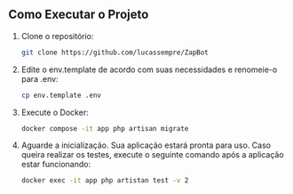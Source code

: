 ## Como Executar o Projeto

1. Clone o repositório:
   ```bash
   git clone https://github.com/lucassempre/ZapBot
   ```

2. Edite o env.template de acordo com suas necessidades e renomeie-o para .env:
    ```bash
    cp env.template .env
    ```
   
4. Execute o Docker:
    ```bash
    docker compose -it app php artisan migrate
    ```

5. Aguarde a inicialização. Sua aplicação estará pronta para uso. Caso queira realizar os testes, execute o seguinte comando após a aplicação estar funcionando:
    ```bash
    docker exec -it app php artistan test -v 2
    ```